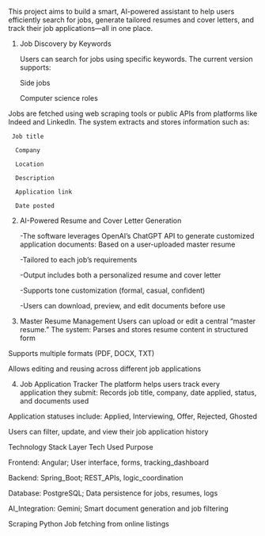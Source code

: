 This project aims to build a smart, AI-powered assistant to help users efficiently search for jobs, generate tailored resumes and cover letters, and track their job applications—all in one place.

1. Job Discovery by Keywords

   Users can search for jobs using specific keywords. The current version supports:

      Side jobs

      Computer science roles

  Jobs are fetched using web scraping tools or public APIs from platforms like Indeed and LinkedIn. The system extracts and stores information such as:

     Job title

      Company

      Location

      Description

      Application link

      Date posted


2. AI-Powered Resume and Cover Letter Generation

    -The software leverages OpenAI’s ChatGPT API to generate customized application documents:
    Based on a user-uploaded master resume
   
    -Tailored to each job’s requirements

    -Output includes both a personalized resume and cover letter

    -Supports tone customization (formal, casual, confident)

    -Users can download, preview, and edit documents before use


3. Master Resume Management
Users can upload or edit a central “master resume.” The system:
Parses and stores resume content in structured form


Supports multiple formats (PDF, DOCX, TXT)


Allows editing and reusing across different job applications


4. Job Application Tracker
The platform helps users track every application they submit:
Records job title, company, date applied, status, and documents used


Application statuses include: Applied, Interviewing, Offer, Rejected, Ghosted


Users can filter, update, and view their job application history


Technology Stack
   Layer   Tech Used Purpose

Frontend: 
  Angular; 
  User interface, forms, tracking_dashboard
  
Backend: 
  Spring_Boot; 
  REST_APIs, logic_coordination
  
Database: 
  PostgreSQL; 
  Data persistence for jobs, resumes, logs

AI_Integration: 
  Gemini; 
  Smart document generation and job filtering 

Scraping
  Python
  Job fetching from online listings



































